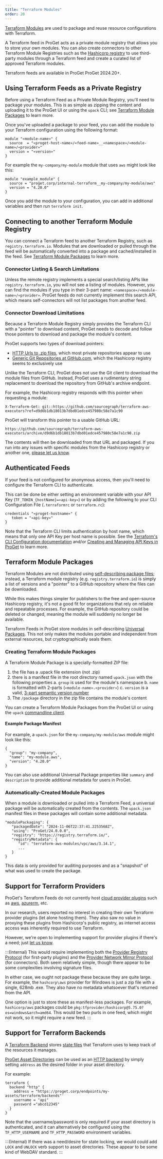 ```yaml
---
title: "Terraform Modules"
order: 20
---
```


[Terraform Modules](https://developer.hashicorp.com/terraform/language/modules) are used to package and reuse resource configurations with Terraform.

A Terraform feed in ProGet acts as a private module registry that allows you to store your own modules. You can also create connectors to other Terraform Module Registries such as the [Hashicorp registry](https://registry.terraform.io/) to use third-party modules through a Terraform feed and create a curated list of approved Terraform modules.

Terraform feeds are available in ProGet ProGet 2024.20+.

## Using Terraform Feeds as a Private Registry

Before using a Terraform Feed as a Private Module Registry, you'll need to package your modules. This is as simple as zipping the content and uploading it to the ProGet UI or using the `upack` CLI; see [Terraform Module Packages](#terraform-module-packages) to learn more.

Once you've uploaded a package to your feed, you can add the module to your Terraform configuration using the following format:

```
module "«module-name»" {
  source  = "«proget-host-name»/«feed-name»__«namespace»/«module-name»/«provider»"
  version = "«version»"
}
```

For example the `my-company/my-module` module that uses `aws` might look like this:

```
module "example_module" {
  source = "proget.corp/internal-terraform__my-company/my-module/aws"
  version = "4.20.0"
}
```

Once you add the module to your configuration, you can add in additional variables and then run `terraform init`.

## Connecting to another Terraform Module Registry

You can connect a Terraform feed to another Terraform Registry, such as `registry.terraform.io`. Modules that are downloaded or pulled through the feed will be automatically converted into a package and cached/installed in the feed. See [Terraform Module Packages](#terraform-module-packages) to learn more.

### Connector Listing & Search Limitations

Unless the remote registry implements a special search/listing APIs like `registry.terraform.io`, you will not see a listing of modules. However, you can find the modules if you type in their 3-part name: `«namespace»/«module-name»/«provider»`. ProGet feeds do not currently implement this search API, which means self-connectors will not list packages from another feed.

### Connector Download Limitations

Because a Terraform Module Registry simply provides the Terraform CLI with a "pointer" to download content, ProGet needs to decode and follow those pointers to download and package the module's content.

ProGet supports two types of download pointers:

* [HTTP Urls to .zip files](https://developer.hashicorp.com/terraform/language/modules/sources#http-urls), which most private repositories appear to use
* [Generic Git Repositories at GitHub.com](https://developer.hashicorp.com/terraform/language/modules/sources#generic-git-repository), which the Hashicorp registry seems to exclusively use

Unlike the Terraform CLI, ProGet does not use the Git client to download the module files from GitHub. Instead, ProGet uses a rudimentary string replacement to download the repository from  GitHub's archive endpoint. 

For example, the Hashicorp registry responds with this pointer when requesting a module:
```
X-Terraform-Get: git::https://github.com/sourcegraph/terraform-aws-executors?ref=d9d6b1db18013b7dbd01edce457980c58e7a1c90
```

ProGet will transform this pointer to a usable GitHub URL:
```
https://github.com/sourcegraph/terraform-aws-executors/archive/d9d6b1db18013b7dbd01edce457980c58e7a1c90.zip
```

The contents will then be downloaded from that URL and packaged. If you run into any issues with specific modules from the Hashicorp registry or another one, [please let us know](https://forums.inedo.com).

## Authenticated Feeds

If your feed is not configured for anonymous access, then you'll need to configure the Terraform CLI to authenticate.

This can be done be either setting an environment variable with your API Key (`TF_TOKEN_{hostName}=«api-key»`) or by adding  the following to your CLI Configuration File (`.terraformrc` or `terraform.rc`):
                
```
credentials "«proget-hostname»" {
   token = "«api-key»"
}
```

Note that the Terraform CLI limits authentication by host name, which means that only one API Key per host name is possible. See the [Terraform's CLI Configuration documentation](https://developer.hashicorp.com/terraform/cli/config/config-file#credentials-1) and/or [Creating and Managing API Keys in ProGet](/docs/proget/api/apikeys#creating-and-managing-api-keys) to learn more.


## Terraform Module Packages

Terraform Modules are not distributed using [self-describing package files](/docs/proget/packages/what-is-a-package); instead, a Terraform module registry (e.g. `registry.terraform.io`) is simply a list of versions and a "pointer" to a GitHub repository where the files can be downloaded. 

While this makes things simpler for publishers to the free and open-source Hashicorp registry, it's not a good fit for organizations that rely on reliable and repeatable processes. For example, the GitHub repository could be deleted or changed, meaning the module will suddenly no longer be available.

Terraform Feeds in ProGet store modules in self-describing [Universal Packages](/docs/proget/feeds/universal/universal-packages). This not only makes the modules portable and independent from external resources, but cryptographically seals them.

### Creating Terraform Module Packages

A Terraform Module Package is a specially-formatted ZIP file:

1. the file has a .upack file extension (not .zip)
2. there is a manifest file in the root directory named `upack.json` with the following properties
   a. `group` is used for the module's namespace
   b. `name` is formatted with 2-parts (`«module-name».«provider»`)
   c. `version` is a valid, [3-part semantic version number](https://semver.org/)
3. The `/package` directory in the zip file contains the module's content


You can create a Terraform Module Packages from the ProGet UI or using the `upack` [commandline client](/docs/proget/feeds/universal/universal-packages#tools).

#### Example Package Manifest
For example, a `upack.json` for the `my-company/my-module/aws` module might look like this:

```
{
  "group": "my-company",
  "name": "my-module.aws",
  "version": "4.20.0"
}
```

You can also use additional Universal Package properties like `summary` and `description` to provide additional metadata for users in ProGet.

### Automatically-Created Module Packages

When a module is downloaded or pulled into a Terraform Feed, a universal package will be automatically created from the contents. The `upack.json` manifest files in these packages will contain some additional metadata.

```
"modulePackaging": {
   "packagedDate": "2024-11-06T22:37:41.2253568Z",
   "using": "ProGet/24.0.0.0",
   "registry": "https://registry.terraform.io/",
   "registryMetadata": {
      "id": "terraform-aws-modules/vpc/aws/3.14.1",
      ...
   }
}
```

This data is only provided for auditing purposes and as a "snapshot" of what was used to create the package.

## Support for Terraform Providers

ProGet's Terraform Feeds do not currently host [cloud provider plugins](https://developer.hashicorp.com/terraform/language/providers) such as  [aws](https://registry.terraform.io/providers/hashicorp/aws/latest), [azurerm](https://registry.terraform.io/providers/hashicorp/azurerm/latest), etc. 

In our research, users reported no interest in creating their own Terraform provider plugins (let alone hosting them). They also saw no value in proxying these plugins from Hashicorp's public registry, as internet access access was inherently required to use Terraform.

However, we're open to implementing support for provider plugins if there's a need; just [let us know](https://forums.inedo.com/).

:::(Internal)
This would  require implementing both the [Provider Registry Protocol](https://developer.hashicorp.com/terraform/internals/provider-registry-protocol) (for first-party plugins) and the [Provider Network Mirror Protocol](https://developer.hashicorp.com/terraform/internals/provider-network-mirror-protocol) (for connectors). Both seem relatively simple, though there appear to be some complexities involving signature files.

In either case, we ought not package these because they are quite large. For example, the `hashcorp\aws` provider for Windows is just a zip file with a single, 628mb .exe. They also have no metadata whatsoever that's returned from the API.

One option is just to store these as manifest-less packages. For example, `hashicorp/aws` packages could be `pkg:tfprovider/hashicorp@5.75.0?os=windows&arch=amd64`. This would be two purls in one feed, which might not work, so it might require a new feed.
:::

## Support for Terraform Backends

A [Terraform Backend](https://developer.hashicorp.com/terraform/language/backend) stores [state files](https://developer.hashicorp.com/terraform/language/state) that Terraform uses to keep track of the resources it manages.  

[ProGet Asset Directories](https://docs.inedo.com/docs/proget/asset-directories-file-storage/what-is-an-asset-directory) can be used as an [HTTP backend](https://developer.hashicorp.com/terraform/language/backend/http) by simply setting `address` as the desired folder in your asset directory.

For example:

```
terraform {
  backend "http" {
    address = "https://proget.corp/endpoints/my-assets/terraform/backends"'
    username = "api"
    password ="abcd12345"
  }
}
```

Note that the username/password is only required if your asset directory is authenticated, and it can alternatively be configured using the `TF_HTTP_USERNAME` and `TF_HTTP_PASSWORD` environment variables.

:::(Internal)
If there was a need/desire for state locking, we would could add `LOCK` and `UNLOCK` verb support to asset directories. These appear to be some kind of WebDAV standard.
:::
